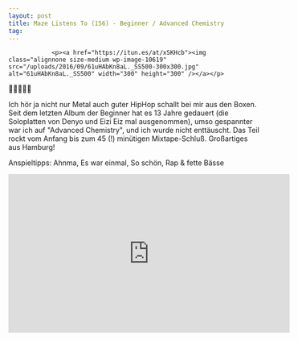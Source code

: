 ```yaml
---
layout: post
title: Maze Listens To (156) - Beginner / Advanced Chemistry
tag: 
---
```



                <p><a href="https://itun.es/at/xSKHcb"><img class="alignnone size-medium wp-image-10619" src="/uploads/2016/09/61uHAbKn8aL._SS500-300x300.jpg" alt="61uHAbKn8aL._SS500" width="300" height="300" /></a></p>
<p>🤘🤘🤘🤘🤘</p>
<p>Ich hör ja nicht nur Metal auch guter HipHop schallt bei mir aus den Boxen. Seit dem letzten Album der Beginner hat es 13 Jahre gedauert (die Soloplatten von Denyo und Eizi Eiz mal ausgenommen), umso gespannter war ich auf &quot;Advanced Chemistry&quot;, und ich wurde nicht enttäuscht. Das Teil rockt vom Anfang bis zum 45 (!) minütigen Mixtape-Schluß. Großartiges aus Hamburg!</p>
<p>Anspieltipps: Ahnma, Es war einmal, So schön, Rap &amp; fette Bässe</p>
<p><iframe width="560" height="315" src="https://www.youtube.com/embed/tqYfC1eV568" frameborder="0" allowfullscreen></iframe></p>
<p>&nbsp;</p>
            
